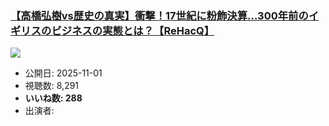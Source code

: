 ### [【高橋弘樹vs歴史の真実】衝撃！17世紀に粉飾決算...300年前のイギリスのビジネスの実態とは？【ReHacQ】](https://www.youtube.com/watch?v=ZxqXLs4ZsPI)
[![](https://img.youtube.com/vi/ZxqXLs4ZsPI/sddefault.jpg)](https://www.youtube.com/watch?v=ZxqXLs4ZsPI)
-   公開日: 2025-11-01
-   視聴数: 8,291
-   **いいね数: 288**
-   出演者: 
